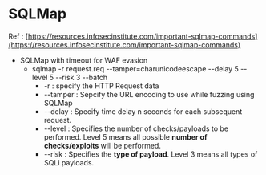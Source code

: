 # SQLMap

Ref : [https://resources.infosecinstitute.com/important-sqlmap-commands](https://resources.infosecinstitute.com/important-sqlmap-commands)

* SQLMap with timeout for WAF evasion
  * sqlmap -r request.req --tamper=charunicodeescape --delay 5 --level 5 --risk 3 --batch
    * -r : specify the HTTP Request data
    * --tamper : Sepcify the URL encoding to use while fuzzing using SQLMap
    * --delay : Specify time delay n seconds for each subsequent request.
    * --level : Specifies the number of checks/payloads to be performed. Level 5 means all possible **number of checks/exploits** will be performed.
    * --risk : Specifies the **type of payload**. Level 3 means all types of SQLi payloads.

